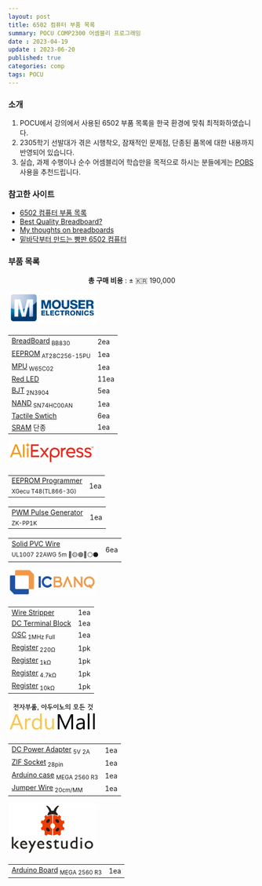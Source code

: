 ```yaml
---
layout: post
title: 6502 컴퓨터 부품 목록
summary: POCU COMP2300 어셈블리 프로그래밍
date : 2023-04-19
update : 2023-06-20
published: true
categories: comp
tags: POCU
---
```

### 소개

1. POCU에서 강의에서 사용된 6502 부품 목록을 한국 환경에 맞춰 최적화하였습니다.
2. 2305학기 선발대가 겪은 시행착오, 잠재적인 문제점, 단종된 품목에 대한 내용까지 반영되어 있습니다.
3. 실습, 과제 수행이나 순수 어셈블리어 학습만을 목적으로 하시는 분들에게는 <a href="https://github.com/POCU/COMP2300StarterPack/releases">POBS</a> 사용을 추천드립니다.

### 참고한 사이트

- <a href="https://docs.google.com/document/d/1Waq9Z3sIWOCbG5QIWiyR8XYDDLspwvUAZ385g8QdkIg/" target="_blank">6502 컴퓨터 부품 목록</a>
- <a href="https://www.youtube.com/watch?v=XKQJhe9n_ug" target="_blank">Best Quality Breadboard?</a>
- <a href="https://eater.net/breadboards" target="_blank">My thoughts on breadboards</a>
- <a href="https://www.clien.net/service/board/lecture/17999941" target="_blank">밑바닥부터 만드는 빵판 6502 컴퓨터</a>

### 부품 목록

<p align="center"><b>총 구매 비용</b> : ± 🇰🇷 190,000</p>

<table class="table mb-5">
    <thead>
    <img src="/assets/6502/mouser.png" width=180px>
        <tr class="tr-top">
            <td></td>
            <td></td>
        </tr>
    </thead>
    <tbody>
        <tr>
            <td class="td1"><a href="https://www.mouser.kr/ProductDetail/854-BB830" target="_blank">BreadBoard</a><sub> BB830</sub></td>
            <td class="td2">2ea</td>
        </tr>
        <tr>
            <td class="td1"><a href="https://www.mouser.kr/ProductDetail/556-AT28C25615PU" target="_blank">EEPROM</a><sub> AT28C256-15PU</sub></td>
            <td class="td2">1ea</td>
        </tr>
        <tr>
            <td class="td1"><a href="https://www.mouser.kr/ProductDetail/955-W65C02S6TPG-14" target="_blank">MPU</a><sub> W65C02</sub></td>
            <td class="td2">1ea</td>
        </tr>
        <tr>
            <td class="td1"><a href="https://www.mouser.kr/ProductDetail/696-SSL-LX5573ID" target="_blank">Red LED</a></td>
            <td class="td2">11ea</td>
        </tr>
        <tr>
            <td class="td1"><a href="https://www.mouser.kr/ProductDetail/610-2N3904" target="_blank">BJT</a><sub> 2N3904</sub></td>
            <td class="td2">5ea</td>
        </tr>
        <tr>
            <td class="td1"><a href="https://www.mouser.kr/ProductDetail/Texas-Instruments/SN74HC00AN?qs=6ZVwTuetbD7YqMbSpl34ug%3D%3D&_gl=1*1k7hxez*_ga*dW5kZWZpbmVk*_ga_15W4STQT4T*dW5kZWZpbmVk*_ga_1KQLCYKRX3*dW5kZWZpbmVk" target="_blank">NAND</a><sub> SN74HC00AN</sub></td>
            <td class="td2">1ea</td>
        </tr>
        <tr>
            <td class="td1"><a href="https://www.mouser.kr/ProductDetail/506-FSM4JAH" target="_blank">Tactile Swtich</a></td>
            <td class="td2">6ea</td>
        </tr>
        <tr>
            <td class="td1">
                <a href="https://www.mouser.kr/ProductDetail/Infineon-Cypress/CY62256LL-70PC?qs=BJlw7L4Cy78lUV63ByggiA%3D%3D" target="_blank">SRAM</a>
                <span class="badge rounded-pill text-bg-danger" data-bs-toggle="tooltip" data-bs-title="CY62256 시리즈 전체가 단종되었습니다. POCU에서 추후 업데이트 예정입니다.">단종</span>
            </td>
            <td class="td2">1ea</td>
        </tr>
    </tbody>
</table>


<table class="table">
    <thead>
    <img src="/assets/6502/AliExpress.png" width=180px>
        <tr class="tr-top">
            <td></td>
            <td></td>
        </tr>
    </thead>
    <tbody>
        <tr>
            <td class="td1">
                <a href="https://ko.aliexpress.com/item/1005004492031847.html" target="_blank">EEPROM Programmer</a><br>
                <sub>XGecu T48(TL866-3G)</sub>
            </td>
            <td class="td2">1ea</td>
        </tr>
    </tbody>
</table>

<table class="table">
    <thead>
        <tr class="tr-top">
            <td></td>
            <td></td>
        </tr>
    </thead>
    <tbody>
        <tr>
            <td class="td1">
                <a href="https://ko.aliexpress.com/item/4000877187144.html" target="_blank">PWM Pulse Generator</a><br>
                <sub>ZK-PP1K</sub>
            </td>
            <td class="td2">1ea</td>
        </tr>
    </tbody>
</table>

<table class="table mb-5">
    <thead>
        <tr class="tr-top">
            <td></td>
            <td></td>
        </tr>
    </thead>
    <tbody>
        <tr>
            <td class="td1">
                <a href="https://ko.aliexpress.com/w/wholesale-ul1007-%EC%A3%BC%EC%84%9D-%EB%8F%84%EA%B8%88.html?sortType=price_asc" target="_blank">Solid PVC Wire</a><br>
                <sub>UL1007 22AWG 5m 🔴🟡🟢🔵⚪⚫</sub>        
            </td>
            <td class="td2">6ea</td>
        </tr>
    </tbody>
</table>

<table class="table mb-5">
    <thead>
    <img src="/assets/6502/icbanq.png" width=180px>
        <tr class="tr-top">
            <td></td>
            <td></td>
        </tr>
    </thead>
    <tbody>
        <tr>
            <td class="td1"><a href="https://www.icbanq.com/P013045123" target="_blank">Wire Stripper</a></td>
            <td class="td2">1ea</td>
        </tr>
        <tr>
            <td class="td1"><a href="https://www.icbanq.com/P013041549" target="_blank">DC Terminal Block</a></td>
            <td class="td2">1ea</td>
        </tr>
        <tr>
            <td class="td1"><a href="https://www.icbanq.com/P000541772" target="_blank">OSC</a><sub> 1MHz Full</sub></td>
            <td class="td2">1ea</td>
        </tr>
        <tr>
            <td class="td1"><a href="https://www.icbanq.com/P009850901" target="_blank">Register</a><sub> 220Ω</sub></td>
            <td class="td2">1pk</td>
        </tr>
        <tr>
            <td class="td1"><a href="https://www.icbanq.com/P009849851" target="_blank">Register</a><sub> 1kΩ</sub></td>
            <td class="td2">1pk</td>
        </tr>
        <tr>
            <td class="td1"><a href="https://www.icbanq.com/P009850095" target="_blank">Register</a><sub> 4.7kΩ</sub></td>
            <td class="td2">1pk</td>
        </tr>
        <tr>
            <td class="td1"><a href="https://www.icbanq.com/P009850245" target="_blank">Register</a><sub> 10kΩ</sub></td>
            <td class="td2">1pk</td>
        </tr>
    </tbody>
</table>

<table class="table mb-5">
    <thead>
    <img src="/assets/6502/ardumall.jpg" width=180px>
        <tr class="tr-top">
            <td></td>
            <td></td>
        </tr>
    </thead>
    <tbody>
        <tr>
            <td class="td1"><a href="https://smartstore.naver.com/domekit/products/5007890237" target="_blank">DC Power Adapter</a><sub> 5V 2A</sub></td>
            <td class="td2">1ea</td>
        </tr>
        <tr>
            <td class="td1">
                <a href="https://smartstore.naver.com/domekit/products/8254643539" target="_blank">ZIF Socket</a><sub> 28pin</sub>
            </td>
            <td class="td2">1ea</td>
        </tr>
        <tr>
            <td class="td1">
                <a href="https://smartstore.naver.com/domekit/products/415983803" target="_blank">Arduino case</a>
                <sub>MEGA 2560 R3 </sub>
            </td>
            <td class="td2">1ea</td>
        </tr>
        <tr>
            <td class="td1"><a href="https://smartstore.naver.com/domekit/products/322810011" target="_blank">Jumper Wire</a><sub> 20cm/MM</sub></td>
            <td class="td2">1ea</td>
        </tr>
    </tbody>
</table>

<table class="table mb-5">
    <thead>
        <img src="/assets/6502/keyestudio.webp" width=180px>
        <tr class="tr-top">
            <td></td>
            <td></td>
        </tr>
    </thead>
    <tbody>
        <tr>
            <td class="td1">
                <a href="https://www.keyestudio.com/products/1pcs-keyestudio-mega-2560-r3-development-board-1pcs-usb-cablemanual" target="_blank">Arduino Board</a>
                <sub>MEGA 2560 R3 </sub>
            </td>
            <td class="td2">1ea</td>
        </tr>
    </tbody>
</table>